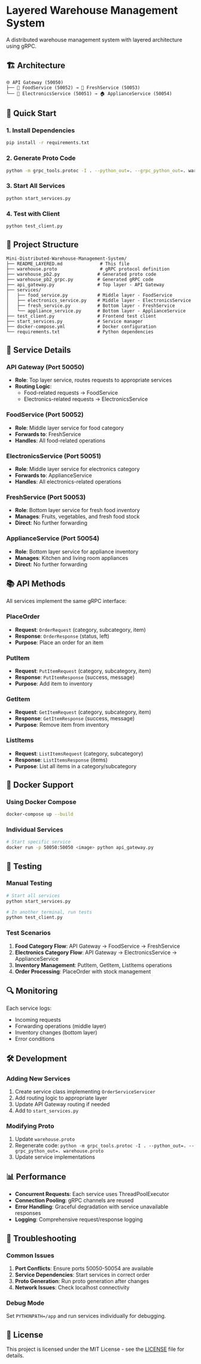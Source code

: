 # Layered Warehouse Management System

A distributed warehouse management system with layered architecture using gRPC.

## 🏗️ Architecture

```
🌐 API Gateway (50050)
├── 🍎 FoodService (50052) → 🥬 FreshService (50053)
└── 📱 ElectronicsService (50051) → 🏠 ApplianceService (50054)
```

## 🚀 Quick Start

### 1. Install Dependencies

```bash
pip install -r requirements.txt
```

### 2. Generate Proto Code

```bash
python -m grpc_tools.protoc -I . --python_out=. --grpc_python_out=. warehouse.proto
```

### 3. Start All Services

```bash
python start_services.py
```

### 4. Test with Client

```bash
python test_client.py
```

## 📁 Project Structure

```
Mini-Distributed-Warehouse-Management-System/
├── README_LAYERED.md              # This file
├── warehouse.proto                # gRPC protocol definition
├── warehouse_pb2.py              # Generated proto code
├── warehouse_pb2_grpc.py         # Generated gRPC code
├── api_gateway.py                # Top layer - API Gateway
├── services/
│   ├── food_service.py           # Middle layer - FoodService
│   ├── electronics_service.py    # Middle layer - ElectronicsService
│   ├── fresh_service.py          # Bottom layer - FreshService
│   └── appliance_service.py      # Bottom layer - ApplianceService
├── test_client.py                # Frontend test client
├── start_services.py             # Service manager
├── docker-compose.yml            # Docker configuration
└── requirements.txt              # Python dependencies
```

## 🔧 Service Details

### API Gateway (Port 50050)

- **Role**: Top layer service, routes requests to appropriate services
- **Routing Logic**:
  - Food-related requests → FoodService
  - Electronics-related requests → ElectronicsService

### FoodService (Port 50052)

- **Role**: Middle layer service for food category
- **Forwards to**: FreshService
- **Handles**: All food-related operations

### ElectronicsService (Port 50051)

- **Role**: Middle layer service for electronics category
- **Forwards to**: ApplianceService
- **Handles**: All electronics-related operations

### FreshService (Port 50053)

- **Role**: Bottom layer service for fresh food inventory
- **Manages**: Fruits, vegetables, and fresh food stock
- **Direct**: No further forwarding

### ApplianceService (Port 50054)

- **Role**: Bottom layer service for appliance inventory
- **Manages**: Kitchen and living room appliances
- **Direct**: No further forwarding

## 📚 API Methods

All services implement the same gRPC interface:

### PlaceOrder

- **Request**: `OrderRequest` (category, subcategory, item)
- **Response**: `OrderResponse` (status, left)
- **Purpose**: Place an order for an item

### PutItem

- **Request**: `PutItemRequest` (category, subcategory, item)
- **Response**: `PutItemResponse` (success, message)
- **Purpose**: Add item to inventory

### GetItem

- **Request**: `GetItemRequest` (category, subcategory, item)
- **Response**: `GetItemResponse` (success, message)
- **Purpose**: Remove item from inventory

### ListItems

- **Request**: `ListItemsRequest` (category, subcategory)
- **Response**: `ListItemsResponse` (items)
- **Purpose**: List all items in a category/subcategory

## 🐳 Docker Support

### Using Docker Compose

```bash
docker-compose up --build
```

### Individual Services

```bash
# Start specific service
docker run -p 50050:50050 <image> python api_gateway.py
```

## 🧪 Testing

### Manual Testing

```bash
# Start all services
python start_services.py

# In another terminal, run tests
python test_client.py
```

### Test Scenarios

1. **Food Category Flow**: API Gateway → FoodService → FreshService
2. **Electronics Category Flow**: API Gateway → ElectronicsService → ApplianceService
3. **Inventory Management**: PutItem, GetItem, ListItems operations
4. **Order Processing**: PlaceOrder with stock management

## 🔍 Monitoring

Each service logs:

- Incoming requests
- Forwarding operations (middle layer)
- Inventory changes (bottom layer)
- Error conditions

## 🛠️ Development

### Adding New Services

1. Create service class implementing `OrderServiceServicer`
2. Add routing logic to appropriate layer
3. Update API Gateway routing if needed
4. Add to `start_services.py`

### Modifying Proto

1. Update `warehouse.proto`
2. Regenerate code: `python -m grpc_tools.protoc -I . --python_out=. --grpc_python_out=. warehouse.proto`
3. Update service implementations

## 📊 Performance

- **Concurrent Requests**: Each service uses ThreadPoolExecutor
- **Connection Pooling**: gRPC channels are reused
- **Error Handling**: Graceful degradation with service unavailable responses
- **Logging**: Comprehensive request/response logging

## 🚨 Troubleshooting

### Common Issues

1. **Port Conflicts**: Ensure ports 50050-50054 are available
2. **Service Dependencies**: Start services in correct order
3. **Proto Generation**: Run proto generation after changes
4. **Network Issues**: Check localhost connectivity

### Debug Mode

Set `PYTHONPATH=/app` and run services individually for debugging.

## 📄 License

This project is licensed under the MIT License - see the [LICENSE](LICENSE) file for details.
